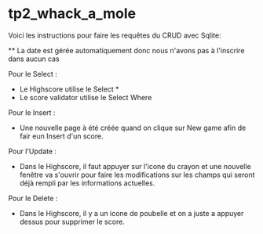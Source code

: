 # tp2_whack_a_mole

Voici les instructions pour faire les requêtes du CRUD avec Sqlite:

** La date est gérée automatiquement donc nous n'avons pas à l'inscrire dans aucun cas

Pour le Select :

 - Le Highscore utilise le Select *
 - Le score validator utilise le Select Where
 
 Pour le Insert :
 
  - Une nouvelle page à été créée quand on clique sur New game afin de fair eun Insert d'un score.
  
  Pour l'Update : 
  
  - Dans le Highscore, il faut appuyer sur l'icone du crayon et une nouvelle fenêtre va s'ouvrir pour faire les modifications sur les champs qui seront déjà rempli par       les informations actuelles.
  
  Pour le Delete :
  
   - Dans le Highscore, il y a un icone de poubelle et on a juste a appuyer dessus pour supprimer le score.

